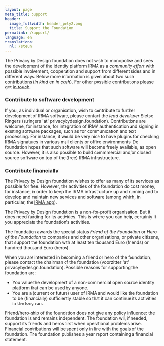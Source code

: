 ```yaml
---
layout: page
meta_title: Support
header:
  image_fullwidth: header_poly2.png
  title: Support the Foundation
permalink: /support/
language: en
translations:
  nl: /steun
---
```


The Privacy by Design foundation does not wish to monopolise and sees
the development of the identity platform IRMA as a *community effort*
with possible involvement, cooperation and support from different
sides and in different ways. Below more information is given about two
such contributions (*in kind* en *in cash*). For other possible
contributions please get [in touch](/contact-en).

### Contribute to software development

If you, as individual or organisation, wish to contribute to further
development of IRMA software, please contact the *lead developer*
Sietse Ringers (s.ringers 'at' privacybydesign.foundation).
Contributions are welcome, for instance, for integration of IRMA
authentication and signing in existing software packages, such as for
communication and text processing. For instance, it would be very nice
to have plugins for checking IRMA signatures in various mail clients
or office environments. De foundation hopes that such software will
become freely available, as open source. However, it is also possible
to build commmercial and/or closed source software on top of the
(free) IRMA infrastructure.

### Contribute financially

The Privacy by Design foundation wishes to offer as many of its
services as possible for free. However, the activities of the
foundation do cost money, for instance, in order to keep the IRMA
infrastructure up and running and to develop and maintain new services
and software (among which, in particular, the [IRMA
app](https://privacybydesign.foundation/download/)).

The Privacy by Design foundation is a non-for-profit organisation.
But it does need funding for its activities. This is where you can
help, certainly if you appreciate the foundation's activities.

The foundation awards the special status *Friend of the Foundation* or
*Hero of the Foundation* to companies and other organisations, or
private citizens, that support the foundation with at least
ten thousand Euro (friends) or hundred thousand Euro (heros).

When you are interested in becoming a friend or hero of the
foundation, please contact the chairman of the foundation (voorzitter
'at' privacybydesign.foundation). Possible reasons for supporting the
foundation are:

* You value the development of a non-commercial open source identity
  platform that can be used by anyone.
* You are a (current or future) user of IRMA and would like the
  foundation to be (financially) sufficiently stable so that it can
  continue its activities in the long run.

Friend/hero-ship of the foundation does not give any policy influence:
the foundation is and remains independent. The foundation wil, if
needed, support its friends and heros first when operational problems
arise. Financial contributions will be spent only in line with the
[goals](https://privacybydesign.foundation/about/) of the foundation.
The foundation publishes a year report containing a financial
statement.


